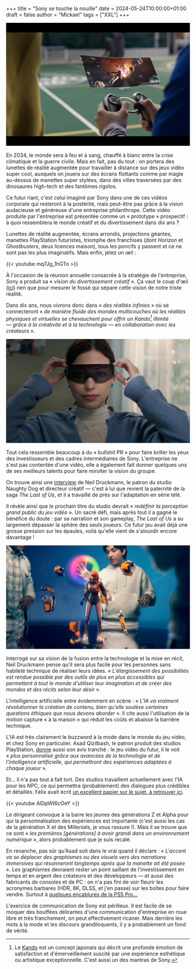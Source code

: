 +++
title = "Sony se touche la nouille"
date = 2024-05-24T10:00:00+01:00
draft = false
author = "Mickael"
tags = ["XXL"]
+++

![Sony](Sony.jpg "Portal 2 confirmé.")

En 2034, le monde sera à feu et à sang, chauffé à blanc entre la crise climatique et la guerre civile. Mais en fait, pas du tout : on portera des lunettes de réalité augmentée pour travailler à distance sur des jeux vidéo super cool, auxquels on jouera sur des écrans flottants comme par magie au-dessus de manettes super stylées, dans des villes traversées par des dinosaures high-tech et des fantômes rigolos.

Ce futur riant, c'est celui imaginé par Sony dans une de ces vidéos corporate qui resteront à la postérité, mais peut-être pas grâce à la vision audacieuse et généreuse d'une entreprise philanthrope. Cette vidéo produite par l'entreprise est présentée comme un « prototype » prospectif : à quoi ressemblera le monde créatif et du divertissement dans dix ans ? 

Lunettes de réalité augmentée, écrans arrondis, projections géantes, manettes PlayStation futuristes, triomphe des franchises (dont *Horizon* et *Ghostbusters*, deux licences maison), tous les poncifs y passent et ce ne sont pas les plus imaginatifs. Mais enfin, jetez un œil :

{{< youtube mq7Jg_1hGTo >}} 

À l'occasion de la réunion annuelle consacrée à la stratégie de l'entreprise, Sony a produit sa « *vision du divertissement créatif* ». Ça vaut le coup d'œil ([ici](https://www.sony.com/en/SonyInfo/creative-entertainment-vision/)) rien que pour mesurer le fossé qui sépare cette vision de notre triste réalité. 

Dans dix ans, nous vivrons donc dans « *des réalités infinies* » où se connecteront « *de manière fluide des mondes multicouches où les réalités physiques et virtuelles se chevauchent pour offrir un Kando[^1] illimité — grâce à la créativité et à la technologie — en collaboration avec les créateurs* ».

![Sony](Sony1.jpg "Sony Player One")

Tout cela ressemble beaucoup à du « bullshit PR » pour faire briller les yeux des investisseurs et des cadres intermédiaires de Sony. L'entreprise ne s'est pas contentée d'une vidéo, elle a également fait donner quelques uns de ses meilleurs talents pour faire miroiter la vision du groupe.

On trouve ainsi une [interview](https://www.sony.com/en/SonyInfo/creative-entertainment-vision/interview/2.html) de Neil Druckmann, le patron du studio Naughty Dog et directeur créatif — c'est à lui que revient la paternité de la saga *The Last of Us*, et il a travaillé de près sur l'adaptation en série télé.

Il révèle ainsi que le prochain titre du studio devrait « *redéfinir la perception grand public du jeu vidéo* ». Un sacré défi, mais après tout il a gagné le bénéfice du doute : par sa narration et son gameplay, *The Last of Us* a su largement dépasser la sphère des seuls joueurs. Ce futur jeu avait déjà une grosse pression sur les épaules, voilà qu'elle vient de s'alourdir encore davantage !

![Sony](Sony2.jpg "On n'a décidément rien fait de mieux depuis Minority Report.")

Interrogé sur sa vision de la fusion entre la technologie et la mise en récit, Neil Druckmann pense qu'il sera plus facile pour les personnes sans habileté technique de réaliser leurs idées. « *L'élargissement des possibilités est rendue possible par des outils de plus en plus accessibles qui permettent à tout le monde d'utiliser leur imagination et de créer des mondes et des récits selon leur désir* ».

L'intelligence artificielle entre évidemment en scène : « *L'IA va vraiment révolutionner la création de contenu, bien qu'elle soulève certaines questions éthiques que nous devons aborder* ». Il cite aussi l'utilisation de la motion capture « à la maison » qui réduit les coûts et abaisse la barrière technique.

L'IA est très clairement le buzzword à la mode dans le monde du jeu vidéo, et chez Sony en particulier. Asad Qizilbash, le patron produit des studios PlayStation, [donne](https://www.sony.com/en/SonyInfo/creative-entertainment-vision/interview/3.html) aussi son avis tranché : le jeu vidéo du futur, il le voit « *plus personnalisé grâce aux avancées de la technologie et de l'intelligence artificielle, qui permettront des expériences adaptées à chaque joueur* ».

Et… il n'a pas tout à fait tort. Des studios travaillent actuellement avec l'IA pour les NPC, ce qui permettra (probablement) des dialogues plus crédibles et détaillés. Félix avait écrit [un excellent papier sur le sujet, à retrouver ici](https://nostick.fr/articles/2024/avril/0104-comment-la-generative-veut-revolutionner-notre-rapport-aux-pnj/). 

{{< youtube AlDpWt6cOeY >}}

Le dirigeant convoque à la barre les jeunes des générations Z et Alpha pour qui la personnalisation des expériences est importante (c'est aussi les cas de la génération X et des Millenials, je vous rassure !). Mais il se trouve que ce sont « *les premières [générations] à avoir grandi dans un environnement numérique* », alors probablement que je suis recalé.

En revanche, pas sûr qu'Asad soit dans le vrai quand il déclare : « *L'accent va se déplacer des graphismes ou des visuels vers des narrations immersives qui résonneront longtemps après que la manette ait été posée* ». Les graphismes devraient rester un point saillant de l'investissement en temps et en argent des créateurs et des développeurs — et aussi des fabricants de consoles et de PC : on n'a pas fini de voir fleurir les acronymes barbares (HDR, 8K, DLSS, et j'en passe) sur les boîtes pour faire vendre. Surtout à [quelques encablures de la PS5 Pro…](https://nostick.fr/articles/2024/avril/1704-meilleur-gpu-optimisation-ray-tracing-bientot-une-ps5-pour-les-pros/)

L'exercice de communication de Sony est périlleux. Il est facile de se moquer des bouffées délirantes d'une communication d'entreprise en roue libre et très franchement, on peut effectivement ricaner. Mais derrière les mots à la mode et les discours grandiloquents, il y a probablement un fond de vérité.

[^1]: Le [Kando](https://www.sony.co.uk/alphauniverse/stories/kando-attitude) est un concept japonais qui décrit une profonde émotion de satisfaction et d'émerveillement suscité par une expérience esthétique ou artistique exceptionnelle. C'est aussi un des mantras de Sony.